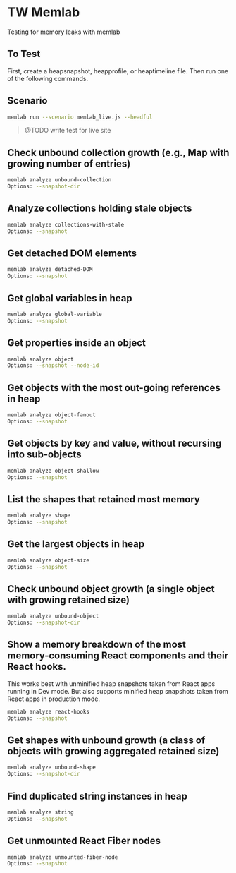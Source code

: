 # TW Memlab

Testing for memory leaks with memlab

## To Test

First, create a heapsnapshot, heapprofile, or heaptimeline file. Then run one of the following commands.

## Scenario

```bash
memlab run --scenario memlab_live.js --headful
```

> @TODO write test for live site

## Check unbound collection growth (e.g., Map with growing number of entries)

```bash
memlab analyze unbound-collection 
Options: --snapshot-dir
```

## Analyze collections holding stale objects

```bash
memlab analyze collections-with-stale 
Options: --snapshot
```

## Get detached DOM elements

```bash
memlab analyze detached-DOM 
Options: --snapshot
```

## Get global variables in heap

```bash
memlab analyze global-variable 
Options: --snapshot
```

## Get properties inside an object

```bash
memlab analyze object 
Options: --snapshot --node-id
```

## Get objects with the most out-going references in heap

```bash
memlab analyze object-fanout 
Options: --snapshot
```

## Get objects by key and value, without recursing into sub-objects

```bash
memlab analyze object-shallow 
Options: --snapshot
```

## List the shapes that retained most memory

```bash
memlab analyze shape 
Options: --snapshot
```

## Get the largest objects in heap

```bash
memlab analyze object-size 
Options: --snapshot
```

## Check unbound object growth (a single object with growing retained size)

```bash
memlab analyze unbound-object 
Options: --snapshot-dir
```

## Show a memory breakdown of the most memory-consuming React components and their React hooks. 

This works best with unminified heap snapshots taken from React apps running in Dev mode. But also supports minified heap snapshots taken from React apps in production mode.

```bash
memlab analyze react-hooks 
Options: --snapshot
```

## Get shapes with unbound growth (a class of objects with growing aggregated retained size)

```bash
memlab analyze unbound-shape 
Options: --snapshot-dir
```

## Find duplicated string instances in heap

```bash
memlab analyze string 
Options: --snapshot
```

## Get unmounted React Fiber nodes

```bash
memlab analyze unmounted-fiber-node 
Options: --snapshot
```
